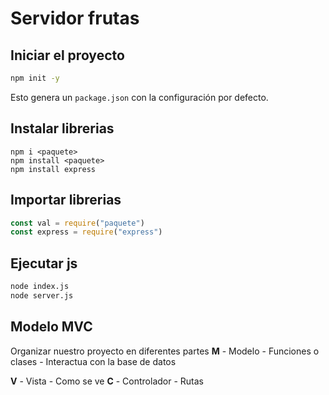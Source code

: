 # Servidor frutas

## Iniciar el proyecto

```bash
npm init -y
```

Esto genera un `package.json` con la configuración por defecto.

## Instalar librerias

```
npm i <paquete>
npm install <paquete>
npm install express
```

## Importar librerias

```javascript
const val = require("paquete")
const express = require("express")
```

## Ejecutar js

```bash
node index.js
node server.js
```

## Modelo MVC
Organizar nuestro proyecto en diferentes partes
**M** - Modelo - Funciones o clases
           - Interactua con la base de datos

**V** - Vista  - Como se ve
**C** - Controlador  - Rutas